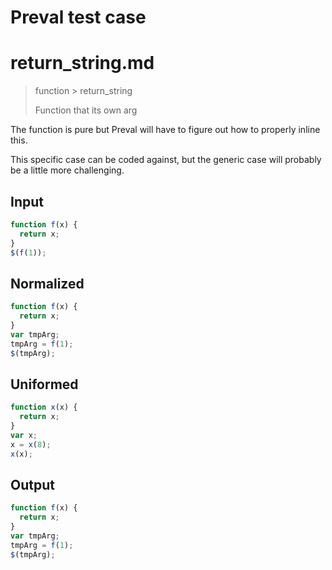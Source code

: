 # Preval test case

# return_string.md

> function > return_string
>
> Function that its own arg

The function is pure but Preval will have to figure out how to properly inline this.

This specific case can be coded against, but the generic case will probably be a little more challenging.

## Input

`````js filename=intro
function f(x) {
  return x;
}
$(f(1));
`````

## Normalized

`````js filename=intro
function f(x) {
  return x;
}
var tmpArg;
tmpArg = f(1);
$(tmpArg);
`````

## Uniformed

`````js filename=intro
function x(x) {
  return x;
}
var x;
x = x(8);
x(x);
`````

## Output

`````js filename=intro
function f(x) {
  return x;
}
var tmpArg;
tmpArg = f(1);
$(tmpArg);
`````

